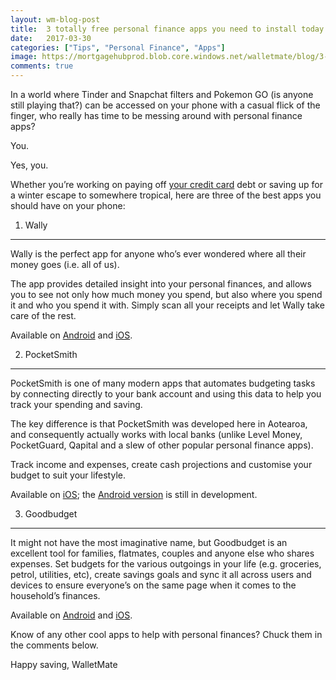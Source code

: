 ```yaml
---
layout: wm-blog-post
title:  3 totally free personal finance apps you need to install today
date:   2017-03-30
categories: ["Tips", "Personal Finance", "Apps"]
image: https://mortgagehubprod.blob.core.windows.net/walletmate/blog/3-personal-finance-apps.jpg
comments: true
---
```


In a world where Tinder and Snapchat filters and Pokemon GO (is anyone still playing that?) can be accessed on your phone with a casual flick of the finger, who really has time to be messing around with personal finance apps?

You. 

Yes, you.

Whether you’re working on paying off [your credit card](https://walletmate.co.nz/compare-credit-cards.html#/) debt or saving up for a winter escape to somewhere tropical, here are three of the best apps you should have on your phone:

1. Wally
--------

Wally is the perfect app for anyone who’s ever wondered where all their money goes (i.e. all of us).

The app provides detailed insight into your personal finances, and allows you to see not only how much money you spend, but also where you spend it and who you spend it with. Simply scan all your receipts and let Wally take care of the rest.

Available on [Android](https://play.google.com/store/apps/details?id=me.wally.android.plus&referrer=utm_source=website&utm_medium=home%2520download%2520page%2520button) and [iOS](https://itunes.apple.com/us/app/wally-smart-personal-finance/id610314677?mt=8).

2. PocketSmith
--------------

PocketSmith is one of many modern apps that automates budgeting tasks by connecting directly to your bank account and using this data to help you track your spending and saving. 

The key difference is that PocketSmith was developed here in Aotearoa, and consequently actually works with local banks (unlike Level Money, PocketGuard, Qapital and a slew of other popular personal finance apps).

Track income and expenses, create cash projections and customise your budget to suit your lifestyle.

Available on [iOS](https://itunes.apple.com/nz/app/pocketsmith-app/id1159515083); the [Android version](https://play.google.com/apps/testing/com.pocketsmith.mobile) is still in development.

3. Goodbudget
-------------

It might not have the most imaginative name, but Goodbudget is an excellent tool for families, flatmates, couples and anyone else who shares expenses. Set budgets for the various outgoings in your life (e.g. groceries, petrol, utilities, etc), create savings goals and sync it all across users and devices to ensure everyone’s on the same page when it comes to the household’s finances.

Available on [Android](https://play.google.com/store/apps/details?id=com.dayspringtech.envelopes&hl=en) and [iOS](https://itunes.apple.com/us/app/goodbudget-budget-planner-money-expense-tracker/id471112395?mt=8).

Know of any other cool apps to help with personal finances? Chuck them in the comments below.


Happy saving,
WalletMate
